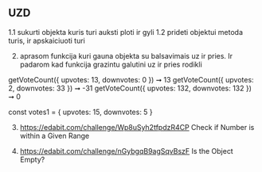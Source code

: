 ## UZD

1.1 sukurti objekta kuris turi auksti ploti ir gyli
1.2 prideti objektui metoda turis, ir apskaiciuoti turi

2. aprasom funkcija kuri gauna objekta su balsavimais uz ir pries. Ir padarom kad funkcija grazintu galutini uz ir pries rodikli

getVoteCount({ upvotes: 13, downvotes: 0 }) ➞ 13
getVoteCount({ upvotes: 2, downvotes: 33 }) ➞ -31
getVoteCount({ upvotes: 132, downvotes: 132 }) ➞ 0

const votes1 = { upvotes: 15, downvotes: 5 }

3. https://edabit.com/challenge/Wp8uSyh2tfpdzR4CP Check if Number is within a Given Range

4. https://edabit.com/challenge/nGybgqB9agSqvBszF Is the Object Empty?
